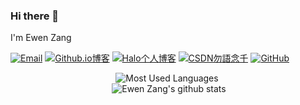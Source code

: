 ### Hi there 👋
I'm Ewen Zang

<p align="left">
<a href="mailto:2545717263@qq.com" target="_blank"><img src="https://img.shields.io/badge/-Gmail-c14438?style=flat-square&logo=Gmail&logoColor=white&style=for-the-badge" alt="Email"></a>
<a href="http://zgewen.github.io" target="_blank"><img src="https://img.shields.io/badge/Blog-githubpage-blue.svg?style=for-the-badge" alt="Github.io博客"></a>
<a href="http://101.200.238.250:19935" target="_blank"><img src="https://img.shields.io/badge/Blog-halo-orange.svg?style=for-the-badge" alt="Halo个人博客"></a>
<a href="https://blog.csdn.net/ZGEwen" target="_blank"><img src="https://img.shields.io/badge/CSDN-%E5%8B%BF%E8%AA%9E%E5%BF%B5%E5%8D%83-red.svg&style=for-the-badge" alt="CSDN勿語念千"></a>
<a href="https://github.com/ZGEwen/" target="_blank"><img src="https://img.shields.io/badge/-Github-000?style=for-the-badge&logo=Github&logoColor=white" alt="GitHub"></a>
</p>
<div>
  <div style="display: flex;justify-content:center ">
    <img align="left" src="https://github-readme-stats.vercel.app/api/top-langs/?username=ZGEwen&layout=compact" alt="Most Used Languages"/> 
  </div>
  <div style="display: flex;justify-content:center ">
    <img align="right" src="https://github-readme-stats.vercel.app/api?username=ZGEwen&show_icons=true&hide=issues" alt="Ewen Zang's github stats"/>
  </div>
</div>

<!--
**ZGEwen/ZGEwen** is a ✨ _special_ ✨ repository because its `README.md` (this file) appears on your GitHub profile.

[![Github](https://img.shields.io/badge/-Github-000?style=flat&logo=Github&logoColor=white)](https://github.com/ZGEwen)

[![CSDN](https://img.shields.io/badge/CSDN-%E5%8B%BF%E8%AA%9E%E5%BF%B5%E5%8D%83-red.svg)](https://blog.csdn.net/ZGEwen)
Here are some ideas to get you started:

- 🔭 I’m currently working on ...
- 🌱 I’m currently learning ...
- 👯 I’m looking to collaborate on ...
- 🤔 I’m looking for help with ...
- 💬 Ask me about ...
- 📫 How to reach me: ...
- 😄 Pronouns: ...
- ⚡ Fun fact: ...
-->
